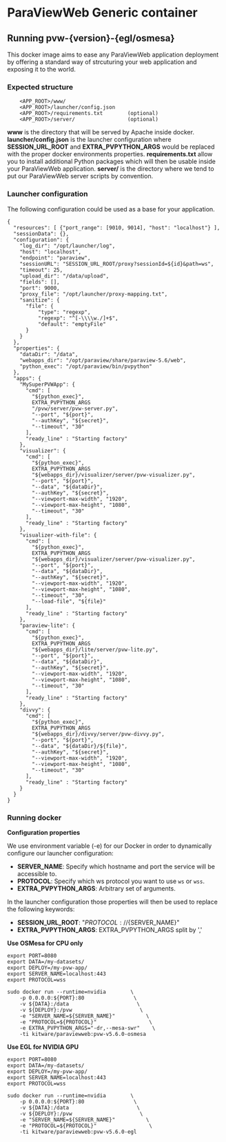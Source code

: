 # ParaViewWeb Generic container

## Running pvw-{version}-{egl/osmesa}

This docker image aims to ease any ParaViewWeb application deployment by offering a standard way of strcuturing your web application and exposing it to the world.

### Expected structure

```
    <APP_ROOT>/www/
    <APP_ROOT>/launcher/config.json
    <APP_ROOT>/requirements.txt        (optional)
    <APP_ROOT>/server/                 (optional)
```

__www__ is the directory that will be served by Apache inside docker.
__launcher/config.json__ is the launcher configuration where __SESSION_URL_ROOT__ and __EXTRA_PVPYTHON_ARGS__ would be replaced with the proper docker environments properties.
__requirements.txt__ allow you to install additional Python packages which will then be usable inside your ParaViewWeb application.
__server/__ is the directory where we tend to put our ParaViewWeb server scripts by convention.

### Launcher configuration

The following configuration could be used as a base for your application.

```
{
  "resources": [ {"port_range": [9010, 9014], "host": "localhost"} ],
  "sessionData": {},
  "configuration": {
    "log_dir": "/opt/launcher/log",
    "host": "localhost",
    "endpoint": "paraview",
    "sessionURL": "SESSION_URL_ROOT/proxy?sessionId=${id}&path=ws",
    "timeout": 25,
    "upload_dir": "/data/upload",
    "fields": [],
    "port": 9000,
    "proxy_file": "/opt/launcher/proxy-mapping.txt",
    "sanitize": {
      "file": {
          "type": "regexp",
          "regexp": "^[-\\\\w./]+$",
          "default": "emptyFile"
      }
    }
  },
  "properties": {
    "dataDir": "/data",
    "webapps_dir": "/opt/paraview/share/paraview-5.6/web",
    "python_exec": "/opt/paraview/bin/pvpython"
  },
  "apps": {
    "MySuperPVWApp": {
      "cmd": [
        "${python_exec}",
        EXTRA_PVPYTHON_ARGS
        "/pvw/server/pvw-server.py",
        "--port", "${port}",
        "--authKey", "${secret}",
        "--timeout", "30"
      ],
      "ready_line" : "Starting factory"
    },
    "visualizer": {
      "cmd": [
        "${python_exec}",
        EXTRA_PVPYTHON_ARGS
        "${webapps_dir}/visualizer/server/pvw-visualizer.py",
        "--port", "${port}",
        "--data", "${dataDir}",
        "--authKey", "${secret}",
        "--viewport-max-width", "1920",
        "--viewport-max-height", "1080",
        "--timeout", "30"
      ],
      "ready_line" : "Starting factory"
    },
    "visualizer-with-file": {
      "cmd": [
        "${python_exec}",
        EXTRA_PVPYTHON_ARGS
        "${webapps_dir}/visualizer/server/pvw-visualizer.py",
        "--port", "${port}",
        "--data", "${dataDir}",
        "--authKey", "${secret}",
        "--viewport-max-width", "1920",
        "--viewport-max-height", "1080",
        "--timeout", "30",
        "--load-file", "${file}"
      ],
      "ready_line" : "Starting factory"
    },
    "paraview-lite": {
      "cmd": [
        "${python_exec}",
        EXTRA_PVPYTHON_ARGS
        "${webapps_dir}/lite/server/pvw-lite.py",
        "--port", "${port}",
        "--data", "${dataDir}",
        "--authKey", "${secret}",
        "--viewport-max-width", "1920",
        "--viewport-max-height", "1080",
        "--timeout", "30"
      ],
      "ready_line" : "Starting factory"
    },
    "divvy": {
      "cmd": [
        "${python_exec}",
        EXTRA_PVPYTHON_ARGS
        "${webapps_dir}/divvy/server/pvw-divvy.py",
        "--port", "${port}",
        "--data", "${dataDir}/${file}",
        "--authKey", "${secret}",
        "--viewport-max-width", "1920",
        "--viewport-max-height", "1080",
        "--timeout", "30"
      ],
      "ready_line" : "Starting factory"
    }
  }
}
```

### Running docker

__Configuration properties__

We use environment variable (-e) for our Docker in order to dynamically configure our launcher configuration:

- __SERVER_NAME__: Specify which hostname and port the service will be accessible to. 
- __PROTOCOL__: Specify which ws protocol you want to use `ws` or `wss`.
- __EXTRA_PVPYTHON_ARGS__: Arbitrary set of arguments.


In the launcher configuration those properties will then be used to replace the following keywords:

- __SESSION_URL_ROOT__: "${PROTOCOL}://${SERVER_NAME}"
- __EXTRA_PVPYTHON_ARGS__: EXTRA_PVPYTHON_ARGS split by ','


__Use OSMesa for CPU only__

```
export PORT=8080
export DATA=/my-datasets/
export DEPLOY=/my-pvw-app/
export SERVER_NAME=localhost:443
export PROTOCOL=wss

sudo docker run --runtime=nvidia        \
    -p 0.0.0.0:${PORT}:80                \
    -v ${DATA}:/data                      \
    -v ${DEPLOY}:/pvw                      \
    -e "SERVER_NAME=${SERVER_NAME}"          \
    -e "PROTOCOL=${PROTOCOL}"                 \
    -e EXTRA_PVPYTHON_ARGS="-dr,--mesa-swr"    \
    -ti kitware/paraviewweb:pvw-v5.6.0-osmesa
```

__Use EGL for NVIDIA GPU__

```
export PORT=8080
export DATA=/my-datasets/
export DEPLOY=/my-pvw-app/
export SERVER_NAME=localhost:443
export PROTOCOL=wss

sudo docker run --runtime=nvidia        \
    -p 0.0.0.0:${PORT}:80                \
    -v ${DATA}:/data                      \
    -v ${DEPLOY}:/pvw                      \
    -e "SERVER_NAME=${SERVER_NAME}"          \
    -e "PROTOCOL=${PROTOCOL}"                 \
    -ti kitware/paraviewweb:pvw-v5.6.0-egl
```
